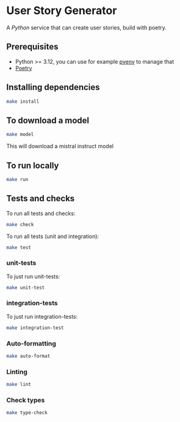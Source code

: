 # User Story Generator
A _Python_ service that can create user stories, build with poetry.

## Prerequisites
* Python >= 3.12, you can use for example [pyenv](https://github.com/pyenv/pyenv#installation) to manage that
* [Poetry](https://python-poetry.org/docs/#installation)

## Installing dependencies
```bash
make install
```

## To download a model
```bash
make model
```
This will download a mistral instruct model

## To run locally
```bash
make run
```

## Tests and checks
To run all tests and checks:
```bash
make check
```

To run all tests (unit and integration):
```bash
make test
```

### unit-tests
To just run unit-tests:
```bash
make unit-test
```

### integration-tests
To just run integration-tests:
```bash
make integration-test
```

### Auto-formatting
```bash
make auto-format
```

### Linting
```bash
make lint
```

### Check types
```bash
make type-check
```
